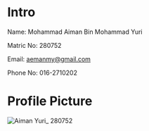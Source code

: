 # Intro

Name: Mohammad Aiman Bin Mohammad Yuri

Matric No: 280752

Email: aemanmy@gmail.com

Phone No: 016-2710202

# Profile Picture
![Aiman Yuri_ 280752](https://user-images.githubusercontent.com/77477805/198539925-7c86d83a-ce53-4ffa-945c-05dffe3061dd.png)
